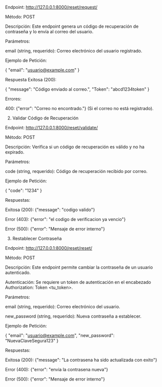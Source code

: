 Endpoint: http://127.0.0.1:8000/reset/request/

Método: POST

Descripción:
Este endpoint genera un código de recuperación de contraseña y lo envía al correo del usuario.

Parámetros:

email (string, requerido): Correo electrónico del usuario registrado.

Ejemplo de Petición:

{
    "email": "usuario@example.com"
}

Respuesta Exitosa (200):

{
    "message": "Código enviado al correo.",
    "Token": "abcd1234token"
}

Errores:

400: {"error": "Correo no encontrado."} (Si el correo no está registrado).

2. Validar Código de Recuperación

Endpoint: http://127.0.0.1:8000/reset/validate/

Método: POST

Descripción:
Verifica si un código de recuperación es válido y no ha expirado.

Parámetros:

code (string, requerido): Código de recuperación recibido por correo.

Ejemplo de Petición:

{
    "code": "1234"
}

Respuestas:

Exitosa (200): {"message": "codigo valido"}

Error (403): {"error": "el codigo de verificacion ya vencio"}

Error (500): {"error": "Mensaje de error interno"}

3. Restablecer Contraseña

Endpoint: http://127.0.0.1:8000/reset/reset/

Método: POST

Descripción:
Este endpoint permite cambiar la contraseña de un usuario autenticado.

Autenticación:
Se requiere un token de autenticación en el encabezado Authorization: Token <tu_token>.

Parámetros:

email (string, requerido): Correo electrónico del usuario.

new_password (string, requerido): Nueva contraseña a establecer.

Ejemplo de Petición:

{
    "email": "usuario@example.com",
    "new_password": "NuevaClaveSegura123"
}

Respuestas:

Exitosa (200): {"message": "La contrasena ha sido actualizada con exito"}

Error (400): {"error": "envia la contrasena nueva"}

Error (500): {"error": "Mensaje de error interno"}

